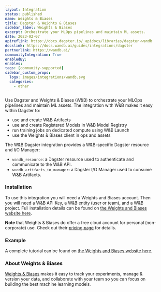 ```yaml
---
layout: Integration
status: published
name: Weights & Biases
title: Dagster & Weights & Biases
sidebar_label: Weights & Biases
excerpt: Orchestrate your MLOps pipelines and maintain ML assets.
date: 2023-02-07
apireflink: https://docs.dagster.io/_apidocs/libraries/dagster-wandb
docslink: https://docs.wandb.ai/guides/integrations/dagster
partnerlink: https://wandb.ai/
communityIntegration: True
enabledBy:
enables:
tags: [community-supported]
sidebar_custom_props:
  logo: images/integrations/wandb.svg
  categories:
    - other
---
```


Use Dagster and Weights & Biases (W&B) to orchestrate your MLOps pipelines and maintain ML assets. The integration with W&B makes it easy within Dagster to:

- use and create W&B Artifacts
- use and create Registered Models in W&B Model Registry
- run training jobs on dedicated compute using W&B Launch
- use the Weights & Biases client in ops and assets

The W&B Dagster integration provides a W&B-specific Dagster resource and I/O Manager:

- `wandb_resource`: a Dagster resource used to authenticate and communicate to the W&B API.
- `wandb_artifacts_io_manager`: a Dagster I/O Manager used to consume W&B Artifacts.

### Installation

To use this integration you will need a Weights and Biases account. Then you will need a W&B API Key, a W&B entity (user or team), and a W&B project. Full installation details can be found on [the Weights and Biases website here](https://docs.wandb.ai/guides/integrations/other/dagster).

**Note** that Weights & Biases do offer a free cloud account for personal (non-corporate) use. Check out their [pricing page](https://wandb.ai/site/pricing) for details.

### Example

A complete tutorial can be found on [the Weights and Biases website here](https://docs.wandb.ai/guides/integrations/other/dagster).

### About Weights & Biases

[Weights & Biases](https://wandb.ai/site) makes it easy to track your experiments, manage & version your data, and collaborate with your team so you can focus on building the best machine learning models.

